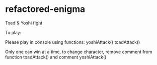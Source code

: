 # refactored-enigma
Toad & Yoshi fight

To play: 

Please play in console using functions: 
yoshiAttack()
toadAttack()

Only one can win at a time, to change character, remove comment from function toadAttack() and comment yoshiAttack()
